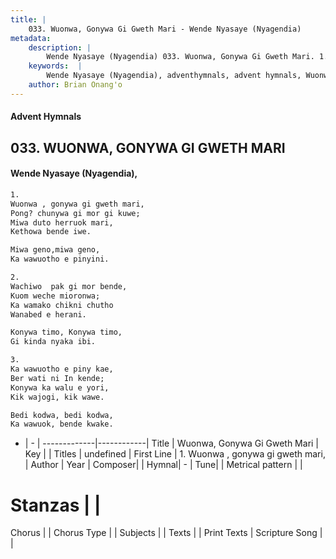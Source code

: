 ```yaml
---
title: |
    033. Wuonwa, Gonywa Gi Gweth Mari - Wende Nyasaye (Nyagendia)
metadata:
    description: |
        Wende Nyasaye (Nyagendia) 033. Wuonwa, Gonywa Gi Gweth Mari. 1. Wuonwa , gonywa gi gweth mari, Pong? chunywa gi mor gi kuwe; Miwa duto herruok mari, Kethowa bende iwe.  Miwa geno,miwa geno, Ka wawuotho e pinyini.  2. Wachiwo  pak gi mor bende, Kuom weche mioronwa; Ka wamako chikni chutho Wanabed e herani.  Konywa timo, Konywa timo, Gi kinda nyaka ibi.  3. Ka wawuotho e piny kae, Ber wati ni In kende; Konywa ka walu e yori, Kik wajogi, kik wawe.  Bedi kodwa, bedi kodwa, Ka wawuok, bende kwake.  
    keywords:  |
        Wende Nyasaye (Nyagendia), adventhymnals, advent hymnals, Wuonwa, Gonywa Gi Gweth Mari, 1. Wuonwa , gonywa gi gweth mari,. 
    author: Brian Onang'o
---
```


#### Advent Hymnals
## 033. WUONWA, GONYWA GI GWETH MARI
####  Wende Nyasaye (Nyagendia),

```txt
1.
Wuonwa , gonywa gi gweth mari,
Pong? chunywa gi mor gi kuwe;
Miwa duto herruok mari,
Kethowa bende iwe.

Miwa geno,miwa geno,
Ka wawuotho e pinyini.

2.
Wachiwo  pak gi mor bende,
Kuom weche mioronwa;
Ka wamako chikni chutho
Wanabed e herani.

Konywa timo, Konywa timo,
Gi kinda nyaka ibi.

3.
Ka wawuotho e piny kae,
Ber wati ni In kende;
Konywa ka walu e yori,
Kik wajogi, kik wawe.

Bedi kodwa, bedi kodwa,
Ka wawuok, bende kwake.


```

- |   -  |
-------------|------------|
Title | Wuonwa, Gonywa Gi Gweth Mari |
Key |  |
Titles | undefined |
First Line | 1. Wuonwa , gonywa gi gweth mari, |
Author | 
Year | 
Composer| |
Hymnal|  - |
Tune|  |
Metrical pattern | |
# Stanzas |  |
Chorus |  |
Chorus Type |  |
Subjects | |
Texts |  |
Print Texts | 
Scripture Song |  |
    
